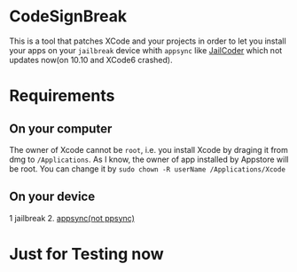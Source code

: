 CodeSignBreak
=============
This is a tool that patches XCode and your projects in order to let you install your apps on your `jailbreak` device whith `appsync` like [JailCoder](http://oneiros.altervista.org/jailcoder/) which not updates now(on 10.10 and XCode6 crashed).

# Requirements
## On your computer
The owner of Xcode cannot be `root`, i.e. you install Xcode by draging it from dmg to `/Applications`. As I know, the owner of app installed by Appstore will be root. You can change it by  `sudo chown -R userName /Applications/Xcode`
## On your device
1  jailbreak
2. [appsync(not ppsync)](https://github.com/angelXwind/AppSync)

# Just for Testing now
